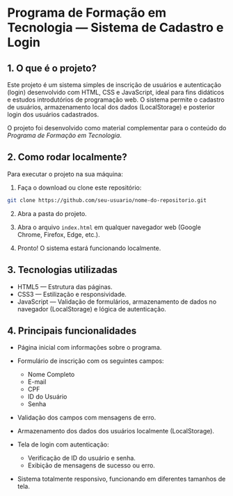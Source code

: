 
# Programa de Formação em Tecnologia — Sistema de Cadastro e Login

## 1. O que é o projeto?

Este projeto é um sistema simples de inscrição de usuários e autenticação (login) desenvolvido com HTML, CSS e JavaScript, ideal para fins didáticos e estudos introdutórios de programação web. O sistema permite o cadastro de usuários, armazenamento local dos dados (LocalStorage) e posterior login dos usuários cadastrados.

O projeto foi desenvolvido como material complementar para o conteúdo do *Programa de Formação em Tecnologia*.

## 2. Como rodar localmente?

Para executar o projeto na sua máquina:

1. Faça o download ou clone este repositório:
```bash
git clone https://github.com/seu-usuario/nome-do-repositorio.git
```

2. Abra a pasta do projeto.

3. Abra o arquivo `index.html` em qualquer navegador web (Google Chrome, Firefox, Edge, etc.).

4. Pronto! O sistema estará funcionando localmente.

## 3. Tecnologias utilizadas

- HTML5 — Estrutura das páginas.  
- CSS3 — Estilização e responsividade.  
- JavaScript — Validação de formulários, armazenamento de dados no navegador (LocalStorage) e lógica de autenticação.

## 4. Principais funcionalidades

- Página inicial com informações sobre o programa.  
- Formulário de inscrição com os seguintes campos:
  - Nome Completo  
  - E-mail  
  - CPF  
  - ID do Usuário  
  - Senha  

- Validação dos campos com mensagens de erro.  
- Armazenamento dos dados dos usuários localmente (LocalStorage).  
- Tela de login com autenticação:
  - Verificação de ID do usuário e senha.  
  - Exibição de mensagens de sucesso ou erro.  
- Sistema totalmente responsivo, funcionando em diferentes tamanhos de tela.
